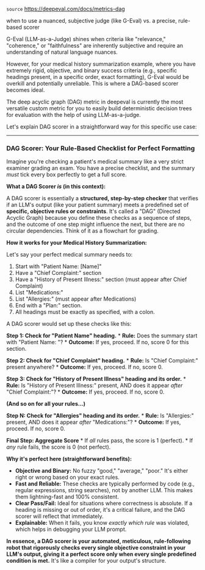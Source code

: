 `source` https://deepeval.com/docs/metrics-dag

when to use a nuanced, subjective judge (like G-Eval) vs. a precise, rule-based scorer



G-Eval (LLM-as-a-Judge) shines when criteria like "relevance," "coherence," or "faithfulness" are inherently subjective and require an understanding of natural language nuances.

However, for your medical history summarization example, where you have extremely rigid, objective, and binary success criteria (e.g., specific headings present, in a specific order, exact formatting), G-Eval would be overkill and potentially unreliable. This is where a DAG-based scorer becomes ideal.

The deep acyclic graph (DAG) metric in deepeval is currently the most versatile custom metric for you to easily build deterministic decision trees for evaluation with the help of using LLM-as-a-judge.



Let's explain DAG scorer in a straightforward way for this specific use case:


---

### DAG Scorer: Your Rule-Based Checklist for Perfect Formatting

Imagine you're checking a patient's medical summary like a very strict examiner grading an exam. You have a precise checklist, and the summary *must* tick every box perfectly to get a full score.

**What a DAG Scorer *is* (in this context):**

A DAG scorer is essentially a **structured, step-by-step checker** that verifies if an LLM's output (like your patient summary) meets a predefined set of **specific, objective rules or constraints**. It's called a "DAG" (Directed Acyclic Graph) because you define these checks as a sequence of steps, and the outcome of one step might influence the next, but there are no circular dependencies. Think of it as a flowchart for grading.

**How it works for your Medical History Summarization:**

Let's say your perfect medical summary needs to:

1.  Start with "Patient Name: [Name]"
2.  Have a "Chief Complaint:" section
3.  Have a "History of Present Illness:" section (must appear after Chief Complaint)
4.  List "Medications:"
5.  List "Allergies:" (must appear after Medications)
6.  End with a "Plan:" section.
7.  All headings must be exactly as specified, with a colon.

A DAG scorer would set up these checks like this:

**Step 1: Check for "Patient Name" heading.**
    *   **Rule:** Does the summary start with "Patient Name: "?
    *   **Outcome:** If yes, proceed. If no, score 0 for this section.

**Step 2: Check for "Chief Complaint" heading.**
    *   **Rule:** Is "Chief Complaint:" present anywhere?
    *   **Outcome:** If yes, proceed. If no, score 0.

**Step 3: Check for "History of Present Illness" heading and its order.**
    *   **Rule:** Is "History of Present Illness:" present, AND does it appear *after* "Chief Complaint:"?
    *   **Outcome:** If yes, proceed. If no, score 0.

**(And so on for all your rules...)**

**Step N: Check for "Allergies" heading and its order.**
    *   **Rule:** Is "Allergies:" present, AND does it appear *after* "Medications:"?
    *   **Outcome:** If yes, proceed. If no, score 0.

**Final Step: Aggregate Score**
    *   If *all* rules pass, the score is 1 (perfect).
    *   If *any* rule fails, the score is 0 (not perfect).

**Why it's perfect here (straightforward benefits):**

*   **Objective and Binary:** No fuzzy "good," "average," "poor." It's either right or wrong based on your exact rules.
*   **Fast and Reliable:** These checks are typically performed by code (e.g., regular expressions, string searches), not by another LLM. This makes them lightning-fast and 100% consistent.
*   **Clear Pass/Fail:** Ideal for situations where correctness is absolute. If a heading is missing or out of order, it's a critical failure, and the DAG scorer will reflect that immediately.
*   **Explainable:** When it fails, you know *exactly which rule* was violated, which helps in debugging your LLM prompt.

**In essence, a DAG scorer is your automated, meticulous, rule-following robot that rigorously checks every single objective constraint in your LLM's output, giving it a perfect score only when every single predefined condition is met.** It's like a compiler for your output's structure.

